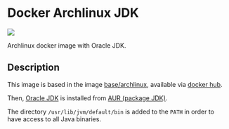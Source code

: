 Docker Archlinux JDK
====================
![](https://images.microbadger.com/badges/image/rigon/archlinux-jdk.svg)

Archlinux docker image with Oracle JDK.

## Description

This image is based in the image [base/archlinux](https://github.com/base/docker-archlinux), available via [docker hub](https://hub.docker.com/r/base/archlinux/).

Then, [Oracle JDK](http://www.oracle.com/technetwork/java/javase/downloads/index.html) is installed from [AUR (package JDK)](https://aur.archlinux.org/packages/jdk/).

The directory `/usr/lib/jvm/default/bin` is added to the `PATH` in order to have access to all Java binaries.

